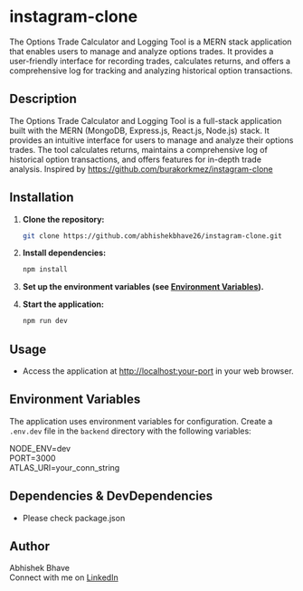 # instagram-clone

The Options Trade Calculator and Logging Tool is a MERN stack application that enables users to manage and analyze options trades. It provides a user-friendly interface for recording trades, calculates returns, and offers a comprehensive log for tracking and analyzing historical option transactions.

## Description

The Options Trade Calculator and Logging Tool is a full-stack application built with the MERN (MongoDB, Express.js, React.js, Node.js) stack. It provides an intuitive interface for users to manage and analyze their options trades. The tool calculates returns, maintains a comprehensive log of historical option transactions, and offers features for in-depth trade analysis.
Inspired by https://github.com/burakorkmez/instagram-clone


## Installation

1. **Clone the repository:**

   ```bash
   git clone https://github.com/abhishekbhave26/instagram-clone.git

2. **Install dependencies:**

    ```bash
    npm install
    ```

3. **Set up the environment variables (see [Environment Variables](#environment-variables)).**

4. **Start the application:**

    ```bash
    npm run dev
    ```

## Usage

- Access the application at [http://localhost:your-port](http://localhost:your-port) in your web browser.


## Environment Variables

The application uses environment variables for configuration. Create a `.env.dev` file in the `backend` directory with the following variables:


NODE_ENV=dev<br>
PORT=3000<br>
ATLAS_URI=your_conn_string<br>


## Dependencies & DevDependencies
- Please check package.json
  

## Author

Abhishek Bhave <br>
Connect with me on [LinkedIn](https://www.linkedin.com/in/abhishekbhave26/)

